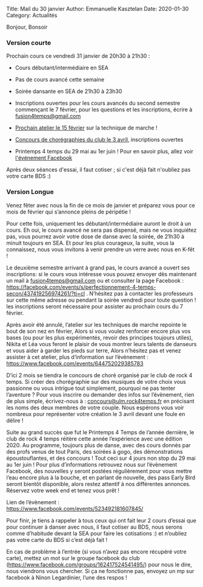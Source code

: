 Title: Mail du 30 janvier 
Author: Emmanuelle Kasztelan
Date: 2020-01-30
Category: Actualités

Bonjour, Bonsoir

### Version courte

Prochain cours ce vendredi 31 janvier de 20h30 à 21h30 :

* Cours débutant/intermédiaire en SEA

* Pas de cours avancé cette semaine

* Soirée dansante en SEA de 21h30 à 23h30

* Inscriptions ouvertes pour les cours avancés du second semestre commençant le 7 février, pour les questions et les inscriptions, écrire à fusion4temps@gmail.com

* [Prochain atelier le 15 février](https://www.facebook.com/groups/162417524541495/permalink/600477827402127/) sur la technique de marche ! 

* [Concours de chorégraphies du club le 3 avril](https://www.facebook.com/events/426039771682252/), inscriptions ouvertes

* Printemps 4 temps du 29 mai au 1er juin ! Pour en savoir plus, allez voir [l'événement Facebook](https://www.facebook.com/events/523492181607845/)

Après deux séances d'essai, il faut cotiser ; si c'est déjà fait n'oubliez pas votre carte BDS :)



### Version Longue

Venez fêter avec nous la fin de ce mois de janvier et préparez vous pour ce mois de février qui s’annonce pleins de péripétie ! 

Pour cette fois, uniquement les débutant/intermédiaire auront le droit à un cours. Eh oui, le cours avancé ne sera pas dispensé, mais ne vous inquiétez pas, vous pourrez avoir votre dose de danse avec la soirée, de 21h30 à minuit toujours en SEA. Et pour les plus courageux, la suite, vous la connaissez, nous vous invitons à venir prendre un verre avec nous en K-fêt !

Le deuxième semestre arrivant à grand pas, le cours avancé  a ouvert ses inscriptions:  si le cours vous intéresse vous pouvez envoyer dès maintenant un mail à fusion4temps@gmail.com ou et consulter la page Facebook : https://facebook.com/events/s/perfectionnement-4-temps-secon/437419256974261/?ti=cl . N’hésitez pas à contacter les professeurs sur cette même adresse ou pendant la soirée vendredi pour toute question ! les inscriptions seront nécessaire pour assister au prochain cours du 7 février.

Après avoir été annulé, l’atelier sur les techniques de marche repointe le bout de son nez en février, Alors si vous voulez renforcer encore plus vos bases (ou pour les plus expérimentés, revoir des principes toujours utiles), Nikita et Léa vous feront le plaisir de vous montrer leurs talents de danseurs et vous aider à garder les pieds sur terre, Alors n’hésitez pas et venez assister à cet atelier, plus d’information sur l’évènement : https://www.facebook.com/events/644752029385783

D’ici 2 mois se tiendra le concours de choré organisé par le club de rock 4 temps. Si créer des chorégraphie sur des musiques de votre choix vous passionne ou vous intrigue tout simplement, pourquoi ne pas tenter l’aventure ? Pour vous inscrire ou demander des infos sur l’évènement, rien de plus simple, écrivez-nous à : concours@ulm.rock4temps.fr en précisant les noms des deux membres de votre couple. Nous espérons vous voir nombreux pour représenter votre création le 3 avril devant une foule en délire !

Suite au grand succès que fut le Printemps 4 Temps de l’année dernière, le club de rock 4 temps réitère cette année l’expérience avec une édition 2020. Au programme, toujours plus de danse, avec des cours donnés par des profs venus de tout Paris, des soirées à gogo, des démonstrations époustouflantes, et des concours ! Tout ceci sur 4 jours non stop du 29 mai au 1er juin ! Pour plus d’informations retrouvez nous sur l’évènement Facebook, des nouvelles y seront postées régulièrement pour vous mettre l’eau encore plus à la bouche, et en parlant de nouvelle, des pass Early Bird seront bientôt disponible, alors restez attentif à nos différentes annonces. Réservez votre week end et tenez vous prêt ! 

Lien de l’évènement : https://www.facebook.com/events/523492181607845/

Pour finir, je tiens à rappeler à tous ceux qui ont fait leur 2 cours d’essai que pour continuer à danser avec nous, il faut cotiser au BDS, nous serons comme d’habitude devant la SEA pour faire les cotisations :) et n’oubliez pas votre carte du BDS si c’est déjà fait !

En cas de problème à l’entrée (si vous n’avez pas encore récupéré votre carte), mettez un mot sur le groupe facebook du club (https://www.facebook.com/groups/162417524541495/) pour nous le dire, nous viendrons vous chercher. Si ça ne fonctionne pas, envoyez un mp sur facebook à Ninon Legardinier, l’une des respos !
